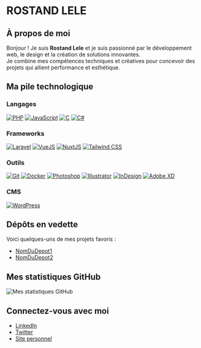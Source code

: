 # ROSTAND LELE

## À propos de moi
Bonjour ! Je suis **Rostand Lele** et je suis passionné par le développement web, le design et la création de solutions innovantes.  
Je combine mes compétences techniques et créatives pour concevoir des projets qui allient performance et esthétique.

## Ma pile technologique

### Langages
[![PHP](https://img.shields.io/badge/PHP-777BB4?logo=php&logoColor=white&style=for-the-badge)](https://www.php.net/)
[![JavaScript](https://img.shields.io/badge/JavaScript-F7DF1E?logo=javascript&logoColor=black&style=for-the-badge)](https://developer.mozilla.org/fr/docs/Web/JavaScript)
[![C](https://img.shields.io/badge/C-00599C?logo=c&logoColor=white&style=for-the-badge)](https://en.wikipedia.org/wiki/C_(programming_language))
[![C#](https://img.shields.io/badge/C%23-239120?logo=csharp&logoColor=white&style=for-the-badge)](https://docs.microsoft.com/en-us/dotnet/csharp/)

### Frameworks
[![Laravel](https://img.shields.io/badge/Laravel-FF2D20?logo=laravel&logoColor=white&style=for-the-badge)](https://laravel.com/)
[![VueJS](https://img.shields.io/badge/Vue.js-4FC08D?logo=vue.js&logoColor=white&style=for-the-badge)](https://vuejs.org/)
[![NuxtJS](https://img.shields.io/badge/Nuxt.js-00C58E?logo=nuxt.js&logoColor=white&style=for-the-badge)](https://nuxtjs.org/)
[![Tailwind CSS](https://img.shields.io/badge/Tailwind_CSS-38B2AC?logo=tailwind-css&logoColor=white&style=for-the-badge)](https://tailwindcss.com/)

### Outils
[![Git](https://img.shields.io/badge/Git-F05032?logo=git&logoColor=white&style=for-the-badge)](https://git-scm.com/)
[![Docker](https://img.shields.io/badge/Docker-2496ED?logo=docker&logoColor=white&style=for-the-badge)](https://www.docker.com/)
[![Photoshop](https://img.shields.io/badge/Photoshop-31A8FF?logo=adobe-photoshop&logoColor=white&style=for-the-badge)](https://www.adobe.com/products/photoshop.html)
[![Illustrator](https://img.shields.io/badge/Illustrator-FF9A00?logo=adobe-illustrator&logoColor=white&style=for-the-badge)](https://www.adobe.com/products/illustrator.html)
[![InDesign](https://img.shields.io/badge/InDesign-FF3366?logo=adobe-indesign&logoColor=white&style=for-the-badge)](https://www.adobe.com/products/indesign.html)
[![Adobe XD](https://img.shields.io/badge/Adobe_XD-FF61F6?logo=adobe-xd&logoColor=white&style=for-the-badge)](https://www.adobe.com/products/xd.html)

### CMS
[![WordPress](https://img.shields.io/badge/WordPress-21759B?logo=wordpress&logoColor=white&style=for-the-badge)](https://wordpress.org/)

## Dépôts en vedette
Voici quelques-uns de mes projets favoris :
- [NomDuDepot1](lien-vers-le-depot)
- [NomDuDepot2](lien-vers-le-depot)

## Mes statistiques GitHub
![Mes statistiques GitHub](https://github-readme-stats.vercel.app/api?username=rosto-infinity&show_icons=true&theme=radical)

## Connectez-vous avec moi
- [LinkedIn](https://www.linkedin.com/in/lelerostand/)
- [Twitter](https://x.com/Rostandlele)
- [Site personnel](lien-vers-votre-site)
